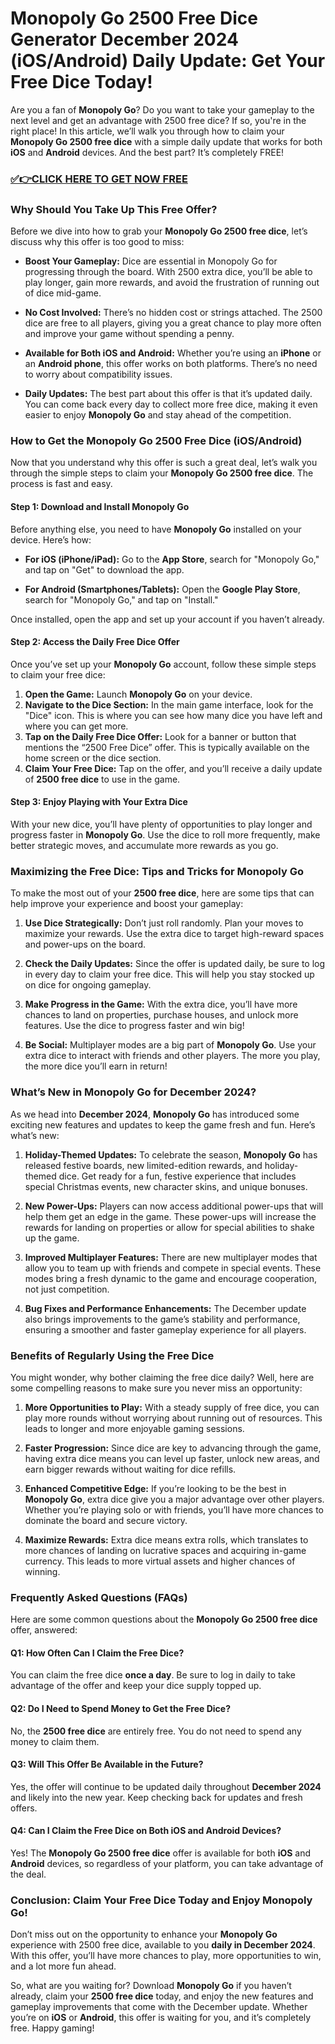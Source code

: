 # Monopoly Go 2500 Free Dice Generator December 2024 (iOS/Android) Daily Update: Get Your Free Dice Today!

Are you a fan of **Monopoly Go**? Do you want to take your gameplay to the next level and get an advantage with 2500 free dice? If so, you're in the right place! In this article, we’ll walk you through how to claim your **Monopoly Go 2500 free dice** with a simple daily update that works for both **iOS** and **Android** devices. And the best part? It’s completely FREE!

### [✅👉CLICK HERE TO GET NOW FREE](https://freeforyou.xyz/monopoly/go/)

### **Why Should You Take Up This Free Offer?**

Before we dive into how to grab your **Monopoly Go 2500 free dice**, let’s discuss why this offer is too good to miss:

- **Boost Your Gameplay:** Dice are essential in Monopoly Go for progressing through the board. With 2500 extra dice, you’ll be able to play longer, gain more rewards, and avoid the frustration of running out of dice mid-game.
  
- **No Cost Involved:** There’s no hidden cost or strings attached. The 2500 dice are free to all players, giving you a great chance to play more often and improve your game without spending a penny.

- **Available for Both iOS and Android:** Whether you’re using an **iPhone** or an **Android phone**, this offer works on both platforms. There’s no need to worry about compatibility issues.

- **Daily Updates:** The best part about this offer is that it’s updated daily. You can come back every day to collect more free dice, making it even easier to enjoy **Monopoly Go** and stay ahead of the competition.

### **How to Get the Monopoly Go 2500 Free Dice (iOS/Android)**

Now that you understand why this offer is such a great deal, let’s walk you through the simple steps to claim your **Monopoly Go 2500 free dice**. The process is fast and easy.

#### **Step 1: Download and Install Monopoly Go**

Before anything else, you need to have **Monopoly Go** installed on your device. Here’s how:

- **For iOS (iPhone/iPad):** Go to the **App Store**, search for "Monopoly Go," and tap on "Get" to download the app.
  
- **For Android (Smartphones/Tablets):** Open the **Google Play Store**, search for "Monopoly Go," and tap on "Install."

Once installed, open the app and set up your account if you haven’t already.

#### **Step 2: Access the Daily Free Dice Offer**

Once you’ve set up your **Monopoly Go** account, follow these simple steps to claim your free dice:

1. **Open the Game:** Launch **Monopoly Go** on your device.
2. **Navigate to the Dice Section:** In the main game interface, look for the "Dice" icon. This is where you can see how many dice you have left and where you can get more.
3. **Tap on the Daily Free Dice Offer:** Look for a banner or button that mentions the “2500 Free Dice” offer. This is typically available on the home screen or the dice section. 
4. **Claim Your Free Dice:** Tap on the offer, and you’ll receive a daily update of **2500 free dice** to use in the game.
  
#### **Step 3: Enjoy Playing with Your Extra Dice**

With your new dice, you’ll have plenty of opportunities to play longer and progress faster in **Monopoly Go**. Use the dice to roll more frequently, make better strategic moves, and accumulate more rewards as you go.

### **Maximizing the Free Dice: Tips and Tricks for Monopoly Go**

To make the most out of your **2500 free dice**, here are some tips that can help improve your experience and boost your gameplay:

1. **Use Dice Strategically:** Don’t just roll randomly. Plan your moves to maximize your rewards. Use the extra dice to target high-reward spaces and power-ups on the board.
  
2. **Check the Daily Updates:** Since the offer is updated daily, be sure to log in every day to claim your free dice. This will help you stay stocked up on dice for ongoing gameplay.

3. **Make Progress in the Game:** With the extra dice, you’ll have more chances to land on properties, purchase houses, and unlock more features. Use the dice to progress faster and win big!

4. **Be Social:** Multiplayer modes are a big part of **Monopoly Go**. Use your extra dice to interact with friends and other players. The more you play, the more dice you’ll earn in return!

### **What’s New in Monopoly Go for December 2024?**

As we head into **December 2024**, **Monopoly Go** has introduced some exciting new features and updates to keep the game fresh and fun. Here’s what’s new:

1. **Holiday-Themed Updates:** To celebrate the season, **Monopoly Go** has released festive boards, new limited-edition rewards, and holiday-themed dice. Get ready for a fun, festive experience that includes special Christmas events, new character skins, and unique bonuses.

2. **New Power-Ups:** Players can now access additional power-ups that will help them get an edge in the game. These power-ups will increase the rewards for landing on properties or allow for special abilities to shake up the game.

3. **Improved Multiplayer Features:** There are new multiplayer modes that allow you to team up with friends and compete in special events. These modes bring a fresh dynamic to the game and encourage cooperation, not just competition.

4. **Bug Fixes and Performance Enhancements:** The December update also brings improvements to the game’s stability and performance, ensuring a smoother and faster gameplay experience for all players.

### **Benefits of Regularly Using the Free Dice**

You might wonder, why bother claiming the free dice daily? Well, here are some compelling reasons to make sure you never miss an opportunity:

1. **More Opportunities to Play:** With a steady supply of free dice, you can play more rounds without worrying about running out of resources. This leads to longer and more enjoyable gaming sessions.
  
2. **Faster Progression:** Since dice are key to advancing through the game, having extra dice means you can level up faster, unlock new areas, and earn bigger rewards without waiting for dice refills.

3. **Enhanced Competitive Edge:** If you’re looking to be the best in **Monopoly Go**, extra dice give you a major advantage over other players. Whether you’re playing solo or with friends, you’ll have more chances to dominate the board and secure victory.

4. **Maximize Rewards:** Extra dice means extra rolls, which translates to more chances of landing on lucrative spaces and acquiring in-game currency. This leads to more virtual assets and higher chances of winning.

### **Frequently Asked Questions (FAQs)**

Here are some common questions about the **Monopoly Go 2500 free dice** offer, answered:

#### **Q1: How Often Can I Claim the Free Dice?**

You can claim the free dice **once a day**. Be sure to log in daily to take advantage of the offer and keep your dice supply topped up.

#### **Q2: Do I Need to Spend Money to Get the Free Dice?**

No, the **2500 free dice** are entirely free. You do not need to spend any money to claim them.

#### **Q3: Will This Offer Be Available in the Future?**

Yes, the offer will continue to be updated daily throughout **December 2024** and likely into the new year. Keep checking back for updates and fresh offers.

#### **Q4: Can I Claim the Free Dice on Both iOS and Android Devices?**

Yes! The **Monopoly Go 2500 free dice** offer is available for both **iOS** and **Android** devices, so regardless of your platform, you can take advantage of the deal.

### **Conclusion: Claim Your Free Dice Today and Enjoy Monopoly Go!**

Don’t miss out on the opportunity to enhance your **Monopoly Go** experience with 2500 free dice, available to you **daily in December 2024**. With this offer, you’ll have more chances to play, more opportunities to win, and a lot more fun ahead.

So, what are you waiting for? Download **Monopoly Go** if you haven’t already, claim your **2500 free dice** today, and enjoy the new features and gameplay improvements that come with the December update. Whether you’re on **iOS** or **Android**, this offer is waiting for you, and it’s completely free. Happy gaming!
